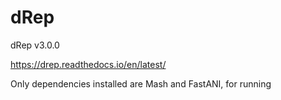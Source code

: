 # dRep

dRep v3.0.0

https://drep.readthedocs.io/en/latest/

Only dependencies installed are Mash and FastANI, for running 
